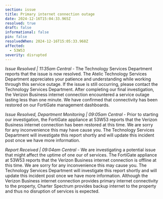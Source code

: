 ```yaml
---
section: issue
title: Primary internet connection outage
date: 2024-12-16T15:04:33.965Z
resolved: true
draft: false
informational: false
pin: false
resolvedWhen: 2024-12-16T15:05:33.968Z
affected:
  - 53W53
severity: disrupted
---
```

*Issue Resolved | 11:35am Central* - The Technology Services Department reports that the issue is now resolved. The Atelic Technology Services Department appreciates your patience and understanding while working through this service outage. If the issue is still occurring, please contact the Technology Services Department. After completing our final investigation, the Verizon Business internet connection encountered a service outage lasting less than one minute. We have confirmed that connectivity has been restored on our FortiGate management dashboards.

*Issue Resolved, Department Monitoring | 09:05am Central* - Prior to starting our investigation, the FortiGate appliance at 53W53 reports that the Verizon Business internet connection has been restored at this time. We are sorry for any inconvenience this may have cause you. The Technology Services Department will investigate this report shortly and will update this incident post once we have more information.

*Report Received | 09:04am Central* - We are investigating a potential issue that might affect the uptime of one our of services. The FortiGate appliance at 53W53 reports that the Verizon Business internet connection is offline at this time. We are sorry for any inconvenience this may cause you. The Technology Services Department will investigate this report shortly and will update this incident post once we have more information. Although the Verizon Business internet connection provides primary internet connectivity to the property, Charter Spectrum provides backup internet to the property and thus no disruption of services is expected.